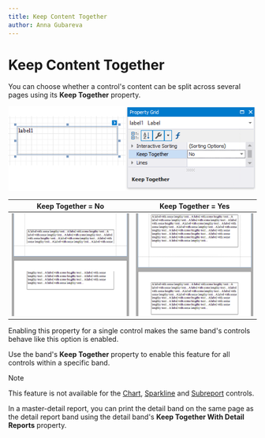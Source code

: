 ```yaml
---
title: Keep Content Together
author: Anna Gubareva
---
```

# Keep Content Together

You can choose whether a control's content can be split across several pages using its **Keep Together** property.

![](../../../../images/eurd-win-keep-together-property.png)

| **Keep Together = No** | **Keep Together = Yes** |
|---|---|
| ![](../../../../images/eurd-win-keep-together-false.png) | ![](../../../../images/eurd-win-keep-together-true.png) |

Enabling this property for a single control makes the same band's controls behave like this option is enabled.

Use the band's **Keep Together** property to enable this feature for all controls within a specific band.

> [!NOTE]
> This feature is not available for the [Chart](use-report-elements/use-charts-and-pivot-grids/use-charts-in-reports.md), [Sparkline](use-report-elements/use-gauges-and-sparklines/add-sparklines-to-a-report.md) and [Subreport](use-report-elements/use-basic-report-controls/subreport.md) controls.

In a master-detail report, you can print the detail band on the same page as the detail report band using the detail band's **Keep Together With Detail Reports** property.
